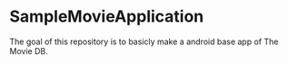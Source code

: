# SampleMovieApplication
The goal of this repository is to basicly make a android base app of The Movie DB.

